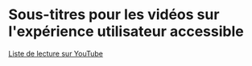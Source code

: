 # Sous-titres pour les vidéos sur l'expérience utilisateur accessible

[Liste de lecture sur YouTube](https://www.youtube.com/watch?v=OjPxmkDeh0o&list=PLLzVpt1i8IVdpvAnz5lr_S18qFwR3F_aR)